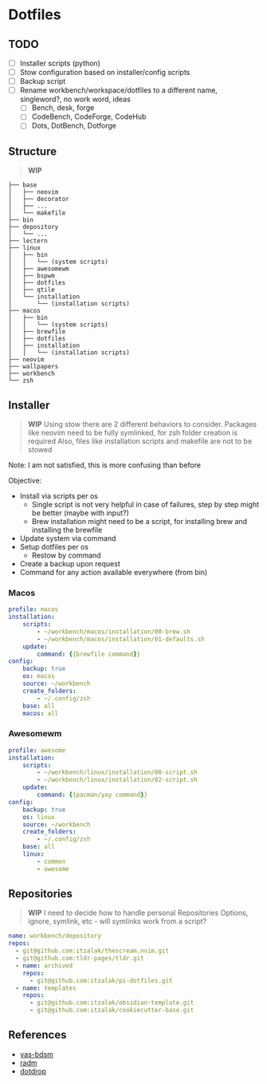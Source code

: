 # Dotfiles

## TODO

- [ ] Installer scripts (python)
- [ ] Stow configuration based on installer/config scripts
- [ ] Backup script
- [ ] Rename workbench/workspace/dotfiles to a different name, singleword?, no work word, ideas
    - [ ] Bench, desk, forge
    - [ ] CodeBench, CodeForge, CodeHub
    - [ ] Dots, DotBench, Dotforge

## Structure

> **WIP**

```shell
├── base
│   ├── neovim
│   ├── decorator
│   ├── ...
│   └── makefile
├── bin
├── depository
│   └── ...
├── lectern
├── linux
│   ├── bin
│   │   └── (system scripts)
│   ├── awesomewm
│   ├── bspwm
│   ├── dotfiles
│   ├── qtile
│   └── installation
│       └── (installation scripts)
├── macos
│   ├── bin
│   │   └── (system scripts)
│   ├── brewfile
│   ├── dotfiles
│   ├── installation
│   │   └── (installation scripts)
├── neovim
├── wallpapers
├── workbench
└── zsh
```

## Installer

> **WIP**
> Using stow there are 2 different behaviors to consider.
> Packages like neovim need to be fully symlinked, for zsh folder creation is required
> Also, files like installation scripts and makefile are not to be stowed

Note: I am not satisfied, this is more confusing than before

Objective:

- Install via scripts per os
    - Single script is not very helpful in case of failures, step by step might be better (maybe with input?)
    - Brew installation might need to be a script, for installing brew and installing the brewfile
- Update system via command
- Setup dotfiles per os
    - Restow by command
- Create a backup upon request
- Command for any action available everywhere (from bin)

### Macos

```yaml
profile: macos
installation:
    scripts:
        - ~/workbench/macos/installation/00-brew.sh
        - ~/workbench/macos/installation/01-defaults.sh
    update:
        command: {{brewfile command}}
config:
    backup: true
    os: macos
    source: ~/workbench
    create_folders:
        - ~/.config/zsh
    base: all
    macos: all
```

### Awesomewm

```yaml
profile: awesome
installation:
    scripts:
        - ~/workbench/linux/installation/00-script.sh
        - ~/workbench/linux/installation/02-script.sh
    update:
        command: {{pacman/yay command}}
config:
    backup: true
    os: linux
    source: ~/workbench
    create_folders:
        - ~/.config/zsh
    base: all
    linux:
        - common
        - awesome
```

## Repositories

> **WIP**
> I need to decide how to handle personal Repositories
> Options, ignore, symlink, etc - will symlinks work from a script?

```yaml
name: workbench/depository
repos:
  - git@github.com:itzalak/thescream.nvim.git
  - git@github.com:tldr-pages/tldr.git
  - name: archived
    repos:
      - git@github.com:itzalak/pi-dotfiles.git
  - name: templates
    repos:
      - git@github.com:itzalak/obsidian-template.git
      - git@github.com:itzalak/cookiecutter-base.git
```

## References

- [yas-bdsm](https://github.com/sebastiancarlos/yas-bdsm)
- [radm](https://github.com/robertarles/radm)
- [dotdrop](https://github.com/deadc0de6/dotdrop)
